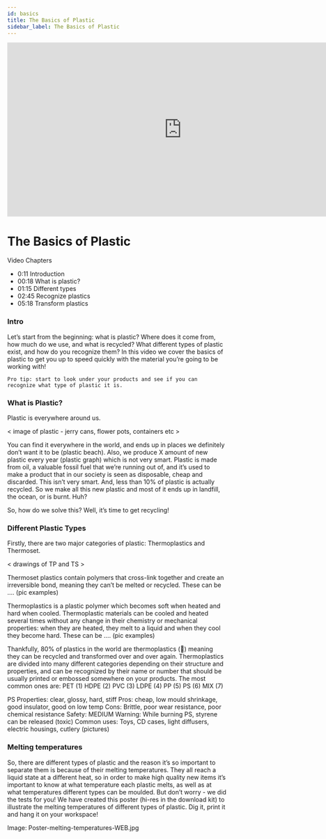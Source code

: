```yaml
---
id: basics
title: The Basics of Plastic
sidebar_label: The Basics of Plastic
---
```

<div class="videocontainer">
  <iframe width="800" height="400" src="https://www.youtube.com/watch?v=fsqLJNyrVss" frameborder="0" allow="accelerometer; autoplay; encrypted-media; gyroscope; picture-in-picture" allowfullscreen></iframe>
</div>
<style>
:root {
  --highlight: #84cfec;
  --hover: #84cfec;
}
</style>

# The Basics of Plastic


Video Chapters

- 0:11 Introduction
- 00:18 What is plastic?
- 01:15 Different types
- 02:45 Recognize plastics
- 05:18 Transform plastics


### Intro

Let’s start from the beginning: what is plastic? Where does it come from, how much do we use, and what is recycled? What different types of plastic exist, and how do you recognize them? In this video we cover the basics of plastic to get you up to speed quickly with the material you’re going to be working with! 

```Pro tip: start to look under your products and see if you can recognize what type of plastic it is.```


### What is Plastic?

Plastic is everywhere around us.

< image of plastic - jerry cans, flower pots, containers etc >

You can find it everywhere in the world, and ends up in places we definitely don’t want it to be (plastic beach). Also, we produce X amount of new plastic every year (plastic graph) which is not very smart. Plastic is made from oil, a valuable fossil fuel that we’re running out of, and it’s used to make a product that in our society is seen as disposable, cheap and discarded. This isn’t very smart. And, less than 10% of plastic is actually recycled. So we make all this new plastic and most of it ends up in landfill, the ocean, or is burnt. Huh?

So, how do we solve this? Well, it’s time to get recycling!

### Different Plastic Types

Firstly, there are two major categories of plastic: Thermoplastics and Thermoset. 

< drawings of TP and TS >

Thermoset plastics contain polymers that cross-link together and create an irreversible bond, meaning they can’t be melted or recycled. These can be …. (pic examples)

Thermoplastics is a plastic polymer which becomes soft when heated and hard when cooled. Thermoplastic materials can be cooled and heated several times without any change in their chemistry or mechanical properties: when they are heated, they melt to a liquid and when they cool they become hard. These can be …. (pic examples)

Thankfully, 80% of plastics in the world are thermoplastics (🎉) meaning they can be recycled and transformed over and over again. Thermoplastics are divided into many different categories depending on their structure and properties, and can be recognized by their name or number that should be usually printed or embossed somewhere on your products. The most common ones are:
PET (1)
HDPE (2)
PVC (3)
LDPE (4)
PP (5)
PS (6)
MIX (7)

PS
Properties: clear, glossy, hard, stiff
Pros: cheap, low mould shrinkage, good insulator, good on low temp
Cons: Brittle, poor wear resistance, poor chemical resistance
Safety: MEDIUM
Warning: While burning PS, styrene can be released (toxic)
Common uses: Toys, CD cases, light diffusers, electric housings, cutlery (pictures)


### Melting temperatures

So, there are different types of plastic and the reason it’s so important to separate them is because of their melting temperatures. They all reach a liquid state at a different heat, so in order to make high quality new items it’s important to know at what temperature each plastic melts, as well as at what temperatures different types can be moulded. But don’t worry - we did the tests for you!
We have created this poster (hi-res in the download kit) to illustrate the melting temperatures of different types of plastic. Dig it, print it and hang it on your workspace!

Image: Poster-melting-temperatures-WEB.jpg


